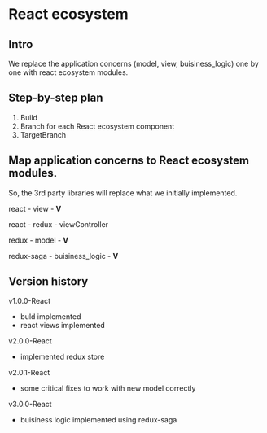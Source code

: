 # React ecosystem

## Intro

We replace the application concerns (model, view, buisiness_logic) one by one with react ecosystem modules.

## Step-by-step plan

1. Build
2. Branch for each React ecosystem component
3. TargetBranch

## Map application concerns to React ecosystem modules.

So, the 3rd party libraries will replace what we initially implemented.

react - view - **V**

react - redux - viewController

redux - model - **V**

redux-saga - buisiness_logic - **V**

## Version history

v1.0.0-React

* buld implemented
* react views implemented

v2.0.0-React

* implemented redux store

v2.0.1-React

* some critical fixes to work with new model correctly

v3.0.0-React

* buisiness logic implemented using redux-saga
